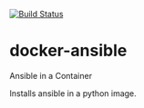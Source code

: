 [![Build Status](https://cloud.drone.io/api/badges/SSvilen/docker-ansible/status.svg)](https://cloud.drone.io/SSvilen/docker-ansible)

# docker-ansible
Ansible in a Container

Installs ansible in a python image.  
